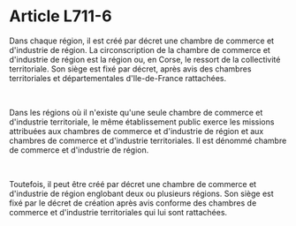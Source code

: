# Article L711-6

<p>Dans chaque région, il est créé par décret une chambre de commerce et d'industrie de région. La circonscription de la chambre de commerce et d'industrie de région est la région ou, en Corse, le ressort de la collectivité territoriale. Son siège est fixé par décret, après avis des chambres territoriales et départementales d'Ile-de-France rattachées.</p><p><br/></p><p> Dans les régions où il n'existe qu'une seule chambre de commerce et d'industrie territoriale, le même établissement public exerce les missions attribuées aux chambres de commerce et d'industrie de région et aux chambres de commerce et d'industrie territoriales. Il est dénommé chambre de commerce et d'industrie de région.</p><p><br/></p><p> Toutefois, il peut être créé par décret une chambre de commerce et d'industrie de région englobant deux ou plusieurs régions. Son siège est fixé par le décret de création après avis conforme des chambres de commerce et d'industrie territoriales qui lui sont rattachées.</p>